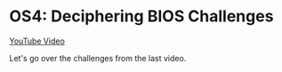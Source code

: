 # OS4: Deciphering BIOS Challenges

[YouTube Video](https://youtu.be/9dU7CyKkHew)

Let's go over the challenges from the last video.
